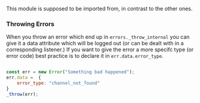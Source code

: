 This module is supposed to be imported from, in contrast to the other ones.

### Throwing Errors
When you throw an error which end up in `errors._throw_internal` you can give it a data attribute which will be logged out (or can be dealt with in a corresponding listener.)
If you want to give the error a more specifc type (or error code) best practice is to declare it in `err.data.error_type`.

```js

const err = new Error("Something bad happened");
err.data =  {
    error_type: "channel_not_found"
}
_throw(err);

```